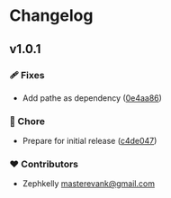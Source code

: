 # Changelog


## v1.0.1


### 🩹 Fixes

- Add pathe as dependency ([0e4aa86](https://github.com/zephkelly/nuxt-task/commit/0e4aa86))

### 🏡 Chore

- Prepare for initial release ([c4de047](https://github.com/zephkelly/nuxt-task/commit/c4de047))

### ❤️ Contributors

- Zephkelly <masterevank@gmail.com>

